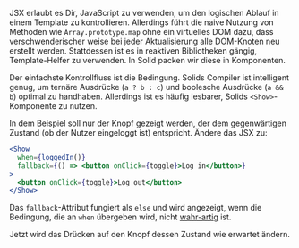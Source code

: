 JSX erlaubt es Dir, JavaScript zu verwenden, um den logischen Ablauf in einem Template zu kontrollieren. Allerdings führt die naive Nutzung von Methoden wie `Array.prototype.map` ohne ein virtuelles DOM dazu, dass verschwenderischer weise bei jeder Aktualisierung alle DOM-Knoten neu erstellt werden. Stattdessen ist es in reaktiven Bibliotheken gängig, Template-Helfer zu verwenden. In Solid packen wir diese in Komponenten.

Der einfachste Kontrollfluss ist die Bedingung. Solids Compiler ist intelligent genug, um ternäre Ausdrücke (`a ? b : c`) und boolesche Ausdrücke (`a && b`) optimal zu handhaben. Allerdings ist es häufig lesbarer, Solids `<Show>`-Komponente zu nutzen.

In dem Beispiel soll nur der Knopf gezeigt werden, der dem gegenwärtigen Zustand (ob der Nutzer eingeloggt ist) entspricht. Ändere das JSX zu:
```jsx
<Show
  when={loggedIn()}
  fallback={() => <button onClick={toggle}>Log in</button>}
>
  <button onClick={toggle}>Log out</button>
</Show>
```
Das `fallback`-Attribut fungiert als `else` und wird angezeigt, wenn die Bedingung, die an `when` übergeben wird, nicht [wahr-artig](https://wiki.selfhtml.org/wiki/JavaScript/Objekte/Boolean#Was_ist_Wahrheit.3F) ist.

Jetzt wird das Drücken auf den Knopf dessen Zustand wie erwartet ändern.
